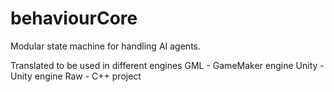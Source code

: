 # behaviourCore
Modular state machine for handling AI agents.

Translated to be used in different engines
GML - GameMaker engine
Unity - Unity engine
Raw - C++ project
